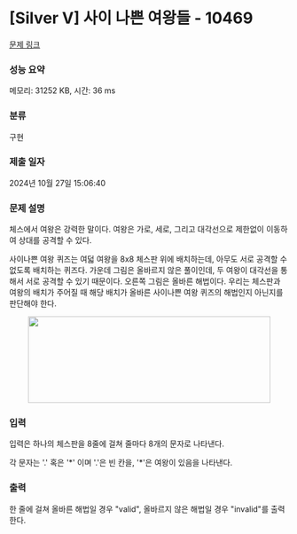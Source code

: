 # [Silver V] 사이 나쁜 여왕들 - 10469 

[문제 링크](https://www.acmicpc.net/problem/10469) 

### 성능 요약

메모리: 31252 KB, 시간: 36 ms

### 분류

구현

### 제출 일자

2024년 10월 27일 15:06:40

### 문제 설명

<p>체스에서 여왕은 강력한 말이다. 여왕은 가로, 세로, 그리고 대각선으로 제한없이 이동하여 상대를 공격할 수 있다.</p>

<p>사이나쁜 여왕 퀴즈는 여덟 여왕을 8x8 체스판 위에 배치하는데, 아무도 서로 공격할 수 없도록 배치하는 퀴즈다. 가운데 그림은 올바르지 않은 풀이인데, 두 여왕이 대각선을 통해서 서로 공격할 수 있기 때문이다. 오른쪽 그림은 올바른 해법이다. 우리는 체스판과 여왕의 배치가 주어질 때 해당 배치가 올바른 사이나쁜 여왕 퀴즈의 해법인지 아닌지를 판단해야 한다.</p>

<p style="text-align:center"><img alt="" src="https://www.acmicpc.net/upload/images2/eightqueens.png" style="height:156px; width:437px"></p>

### 입력 

 <p>입력은 하나의 체스판을 8줄에 걸쳐 줄마다 8개의 문자로 나타낸다.</p>

<p>각 문자는 '.' 혹은 '*' 이며 '.'은 빈 칸을, '*'은 여왕이 있음을 나타낸다.</p>

### 출력 

 <p>한 줄에 걸쳐 올바른 해법일 경우 "valid", 올바르지 않은 해법일 경우 "invalid"를 출력한다.</p>


